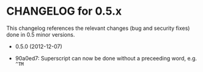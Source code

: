 CHANGELOG for 0.5.x
===================

This changelog references the relevant changes (bug and security fixes) done
in 0.5 minor versions.

* 0.5.0 (2012-12-07)

 * 90a0ed7: Superscript can now be done without a preceeding word, e.g. `^TM`
